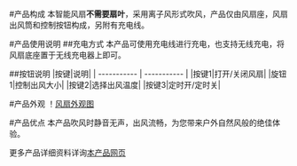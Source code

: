 #产品构成
本智能风扇**不需要扇叶**，采用离子风形式吹风，产品仅由风扇座，风扇出风筒和控制按钮构成，另附有充电线。

#产品使用说明
##充电方式
本产品可使用充电线进行充电，也支持无线充电，将风扇底座置于无线充电器上即可。

##按钮说明
|按键|说明|
| ----------- | ----------- |
|按键1|打开/关闭风扇|
|旋钮1|控制出风大小|
|按键2|选择出风温度|
|按键3|定时开/定时关|

#产品外观
！[风扇外观图](https://bkimg.cdn.bcebos.com/pic/48540923dd54564e09ec2f74b9de9c82d0584ff6?x-bce-process=image/watermark,image_d2F0ZXIvYmFpa2U4MA==,g_7,xp_5,yp_5/format,f_auto)

#产品优点
本产品吹风时静音无声，出风流畅，为您带来户外自然风般的绝佳体验。

更多产品详细资料详询[本产品网页](https://chat.openai.com/)

